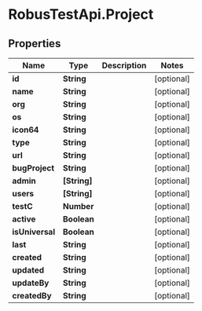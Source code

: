 # RobusTestApi.Project

## Properties
Name | Type | Description | Notes
------------ | ------------- | ------------- | -------------
**id** | **String** |  | [optional] 
**name** | **String** |  | [optional] 
**org** | **String** |  | [optional] 
**os** | **String** |  | [optional] 
**icon64** | **String** |  | [optional] 
**type** | **String** |  | [optional] 
**url** | **String** |  | [optional] 
**bugProject** | **String** |  | [optional] 
**admin** | **[String]** |  | [optional] 
**users** | **[String]** |  | [optional] 
**testC** | **Number** |  | [optional] 
**active** | **Boolean** |  | [optional] 
**isUniversal** | **Boolean** |  | [optional] 
**last** | **String** |  | [optional] 
**created** | **String** |  | [optional] 
**updated** | **String** |  | [optional] 
**updateBy** | **String** |  | [optional] 
**createdBy** | **String** |  | [optional] 


